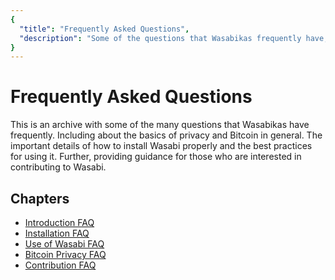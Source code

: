 ```yaml
---
{
  "title": "Frequently Asked Questions",
  "description": "Some of the questions that Wasabikas frequently have, with answers for easy reference. This is the Wasabi documentation, an archive of knowledge about the open-source, non-custodial and privacy-focused Bitcoin wallet for desktop."
}
---
```


# Frequently Asked Questions

This is an archive with some of the many questions that Wasabikas have frequently.
Including about the basics of privacy and Bitcoin in general.
The important details of how to install Wasabi properly and the best practices for using it.
Further, providing guidance for those who are interested in contributing to Wasabi.

## Chapters

- [Introduction FAQ](/FAQ/FAQ-Introduction.md)
- [Installation FAQ](/FAQ/FAQ-Installation.md)
- [Use of Wasabi FAQ](/FAQ/FAQ-UseWasabi.md)
- [Bitcoin Privacy FAQ](/FAQ/FAQ-GeneralBitcoinPrivacy.md)
- [Contribution FAQ](/FAQ/FAQ-Contribution.md)
